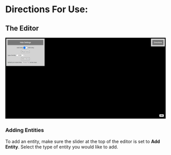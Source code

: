 # Directions For Use: #

The Editor
-----------
![plot](./Images/editor.PNG)

### Adding Entities
To add an entity, make sure the slider at the top of the editor is set to **Add Entity**.
Select the type of entity you would like to add.

